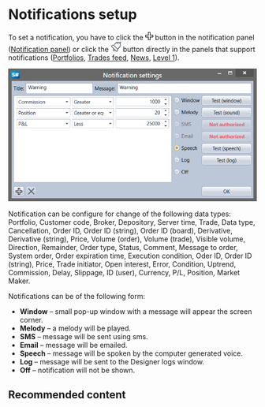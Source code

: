 # Notifications setup

To set a notification, you have to click the ![Designer Creation tool 00](../images/Designer_Creation_tool_00.png) button in the notification panel ([Notification panel](Terminal_Notifications_Panel.md)) or click the ![Designer Alert Bell](../images/Designer_Alert_Bell.png) button directly in the panels that support notifications ([Portfolios](Terminal_Panel_Portfolios.md), [Trades feed](Terminal_Tape_Trades.md), [News](Terminal_news.md), [Level 1](Terminal_level1.md)).

![Designer Notifications Setting](../images/Designer_Notifications_Setting.png)

Notification can be configure for change of the following data types: Portfolio, Customer code, Broker, Depository, Server time, Trade, Data type, Cancellation, Order ID, Order ID (string), Order ID (board), Derivative, Derivative (string), Price, Volume (order), Volume (trade), Visible volume, Direction, Remainder, Order type, Status, Comment, Message to order, System order, Order expiration time, Execution condition, Oder ID, Order ID (string), Price, Trade initiator, Open interest, Error, Condition, Uptrend, Commission, Delay, Slippage, ID (user), Currency, P\/L, Position, Market Maker.

Notifications can be of the following form:

- **Window** – small pop\-up window with a message will appear the screen corner.
- **Melody** – a melody will be played.
- **SMS** – message will be sent using sms.
- **Email** – message will be emailed.
- **Speech** – message will be spoken by the computer generated voice.
- **Log** – message will be sent to the Designer logs window.
- **Off** – notification will not be shown.

## Recommended content
